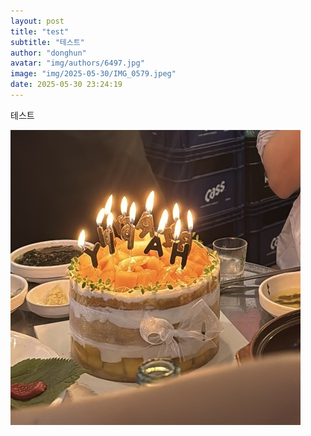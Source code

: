 ```yaml
---
layout: post
title: "test"
subtitle: "테스트"
author: "donghun"
avatar: "img/authors/6497.jpg"
image: "img/2025-05-30/IMG_0579.jpeg"
date: 2025-05-30 23:24:19
---
```


테스트

![이미지](../img/2025-05-30/IMG_0579.jpeg)


